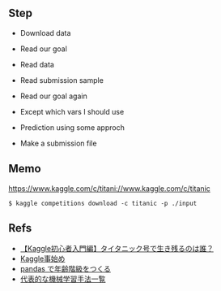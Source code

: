 ## Step

- Download data
- Read our goal
- Read data
- Read submission sample
- Read our goal again

- Except which vars I should use
- Prediction using some approch
- Make a submission file

## Memo

https://www.kaggle.com/c/titani://www.kaggle.com/c/titanic

```
$ kaggle competitions download -c titanic -p ./input
```

## Refs

- [【Kaggle初心者入門編】タイタニック号で生き残るのは誰？](https://www.codexa.net/kaggle-titanic-beginner/)
- [Kaggle事始め](https://qiita.com/taka4sato/items/802c494fdebeaa7f43b7)
- [pandas で年齢階級をつくる](https://qiita.com/kshigeru/items/bfa8c11d1e6487c791d3)
- [代表的な機械学習手法一覧](https://qiita.com/tomomoto/items/b3fd1ec7f9b68ab6dfe2)
